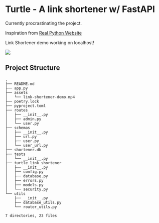 # Turtle - A link shortener w/ FastAPI

Currently procrastinating the project.

Inspiration from [Real Python Website](https://realpython.com/build-a-python-url-shortener-with-fastapi/)

Link Shortener demo working on localhost!

<img src="./assets/Link-demo-edited.gif">
</img>

## Project Structure

```console
.
├── README.md
├── app.py
├── assets
│   └── link-shortener-demo.mp4
├── poetry.lock
├── pyproject.toml
├── routes
│   ├── __init__.py
│   ├── admin.py
│   └── user.py
├── schemas
│   ├── __init__.py
│   ├── url.py
│   ├── user.py
│   └── user_url.py
├── shortener.db
├── tests
│   └── __init__.py
├── turtle_link_shortener
│   ├── __init__.py
│   ├── config.py
│   ├── database.py
│   ├── errors.py
│   ├── models.py
│   └── security.py
└── utils
    ├── __init__.py
    ├── database_utils.py
    └── router_utils.py

7 directories, 23 files
```
